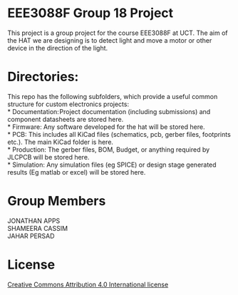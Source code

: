 # EEE3088F Group 18 Project
This project is a group project for the course EEE3088F at UCT. The aim of the HAT we are designing is to detect light and move a motor or other device in the direction of the light.

# Directories:
This repo has the following subfolders, which provide a useful common structure for custom electronics projects: \
    * Documentation: Project documentation (including submissions) and component datasheets are stored here.\
    * Firmware: Any software developed for the hat will be stored here.\
    * PCB: This includes all KiCad files (schematics, pcb, gerber files, footprints etc.). The main KiCad folder is here. \
    * Production: The gerber files, BOM, Budget, or anything required by JLCPCB will be stored here. \
    * Simulation: Any simulation files (eg SPICE) or design stage generated results (Eg matlab or excel) will be stored here.

# Group Members
JONATHAN APPS \
SHAMEERA CASSIM \
JAHAR PERSAD 

# License
[Creative Commons Attribution 4.0 International license](https://choosealicense.com/licenses/cc-by-4.0/)